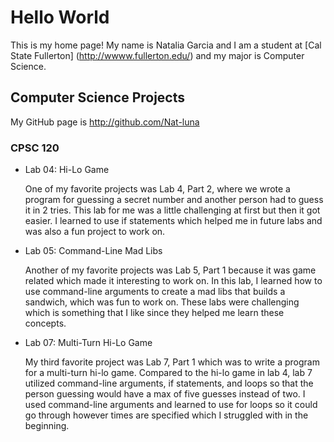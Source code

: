 # Hello World

This is my home page! My name is Natalia Garcia and I am a student at [Cal State Fullerton] (http://wwww.fullerton.edu/) and my major is Computer Science.

## Computer Science Projects

My GitHub page is http://github.com/Nat-luna

### CPSC 120

* Lab 04: Hi-Lo Game

    One of my favorite projects was Lab 4, Part 2, where we wrote a program for guessing a secret number and another person had to guess it in 2 tries. This lab for me was a little challenging at first but then it got easier. I learned to use if statements which helped me in future labs and was also a fun project to work on.


* Lab 05: Command-Line Mad Libs

    Another of my favorite projects was Lab 5, Part 1 because it was game related which made it interesting to work on. In this lab, I learned how to use command-line arguments to create a mad libs that builds a sandwich, which was fun to work on. These labs were challenging which is something that I like since they helped me learn these concepts.


* Lab 07: Multi-Turn Hi-Lo Game

    My third favorite project was Lab 7, Part 1 which was to write a program for a multi-turn hi-lo game. Compared to the hi-lo game in lab 4, lab 7 utilized command-line arguments, if statements, and loops so that the person guessing would have a max of five guesses instead of two. I used command-line arguments and learned to use for loops so it could go through however times are specified which I struggled with in the beginning.

